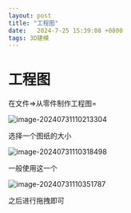 ```yaml
---
layout: post
title: "工程图" 
date:   2024-7-25 15:39:08 +0800
tags: 3D建模
---
```


# 工程图

在文件=>从零件制作工程图=

![image-20240731110213304](https://picture-01-1316374204.cos.ap-beijing.myqcloud.com/image/202407311102504.png)

选择一个图纸的大小

![image-20240731110318498](https://picture-01-1316374204.cos.ap-beijing.myqcloud.com/image/202407311103525.png)

一般使用这一个

![image-20240731110351787](https://picture-01-1316374204.cos.ap-beijing.myqcloud.com/image/202407311103925.png)

之后进行拖拽即可

